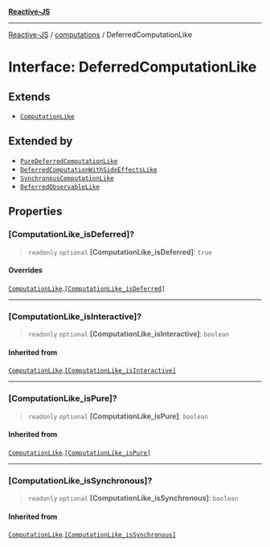 [**Reactive-JS**](../../README.md)

***

[Reactive-JS](../../README.md) / [computations](../README.md) / DeferredComputationLike

# Interface: DeferredComputationLike

## Extends

- [`ComputationLike`](ComputationLike.md)

## Extended by

- [`PureDeferredComputationLike`](PureDeferredComputationLike.md)
- [`DeferredComputationWithSideEffectsLike`](DeferredComputationWithSideEffectsLike.md)
- [`SynchronousComputationLike`](SynchronousComputationLike.md)
- [`DeferredObservableLike`](../../concurrent/interfaces/DeferredObservableLike.md)

## Properties

### \[ComputationLike\_isDeferred\]?

> `readonly` `optional` **\[ComputationLike\_isDeferred\]**: `true`

#### Overrides

[`ComputationLike`](ComputationLike.md).[`[ComputationLike_isDeferred]`](ComputationLike.md#computationlike_isdeferred)

***

### \[ComputationLike\_isInteractive\]?

> `readonly` `optional` **\[ComputationLike\_isInteractive\]**: `boolean`

#### Inherited from

[`ComputationLike`](ComputationLike.md).[`[ComputationLike_isInteractive]`](ComputationLike.md#computationlike_isinteractive)

***

### \[ComputationLike\_isPure\]?

> `readonly` `optional` **\[ComputationLike\_isPure\]**: `boolean`

#### Inherited from

[`ComputationLike`](ComputationLike.md).[`[ComputationLike_isPure]`](ComputationLike.md#computationlike_ispure)

***

### \[ComputationLike\_isSynchronous\]?

> `readonly` `optional` **\[ComputationLike\_isSynchronous\]**: `boolean`

#### Inherited from

[`ComputationLike`](ComputationLike.md).[`[ComputationLike_isSynchronous]`](ComputationLike.md#computationlike_issynchronous)
